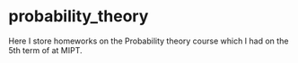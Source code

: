 # probability_theory

Here I store homeworks on the Probability theory course which I had on the 5th term of at MIPT.
